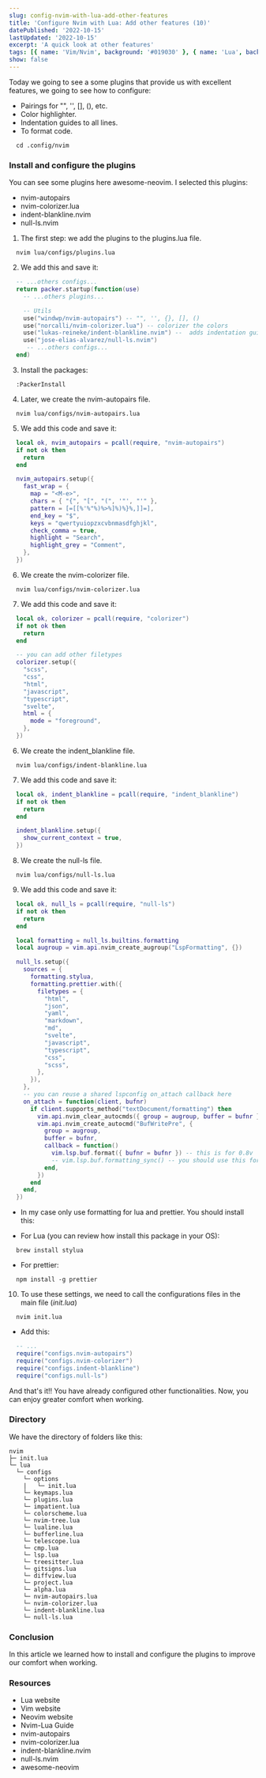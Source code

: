 ```yaml
---
slug: config-nvim-with-lua-add-other-features
title: 'Configure Nvim with Lua: Add other features (10)'
datePublished: '2022-10-15'
lastUpdated: '2022-10-15'
excerpt: 'A quick look at other features'
tags: [{ name: 'Vim/Nvim', background: '#019030' }, { name: 'Lua', background: '#000080' }]
show: false
---
```


<script>
  import GenericLink from '$lib/components/Link/GenericLink.svelte';
</script>

Today we going to see a some plugins that provide us with excellent features, we going to see how to configure:

- Pairings for "", '', [], (), etc.
- Color highlighter.
- Indentation guides to all lines.
- To format code.

```shell
  cd .config/nvim
```

### Install and configure the plugins

You can see some plugins here <GenericLink ariaLabel="awesome-neovim" href="https://github.com/rockerBOO/awesome-neovim#plugin">awesome-neovim</GenericLink>. I selected this plugins:

- <GenericLink ariaLabel="nvim-autopairs" href="https://github.com/windwp/nvim-autopairs">nvim-autopairs</GenericLink>
- <GenericLink ariaLabel="nvim-colorizer.lua" href="https://github.com/norcalli/nvim-colorizer.lua">nvim-colorizer.lua</GenericLink>
- <GenericLink ariaLabel="indent-blankline.nvim" href="https://github.com/lukas-reineke/indent-blankline.nvim">indent-blankline.nvim</GenericLink>
- <GenericLink ariaLabel="null-ls.nvim" href="https://github.com/jose-elias-alvarez/null-ls.nvim">null-ls.nvim</GenericLink>

1. The first step: we add the plugins to the plugins.lua file.

```shell
  nvim lua/configs/plugins.lua
```

2. We add this and save it:

```lua
  -- ...others configs...
  return packer.startup(function(use)
    -- ...others plugins...

    -- Utils
    use("windwp/nvim-autopairs") -- "", '', {}, [], ()
    use("norcalli/nvim-colorizer.lua") -- colorizer the colors
    use("lukas-reineke/indent-blankline.nvim") --  adds indentation guides to all lines (including empty lines)
    use("jose-elias-alvarez/null-ls.nvim")
     -- ...others configs...
  end)
```

3. Install the packages:

```shell
  :PackerInstall
```

4. Later, we create the nvim-autopairs file.

```shell
  nvim lua/configs/nvim-autopairs.lua
```

5. We add this code and save it:

```lua
  local ok, nvim_autopairs = pcall(require, "nvim-autopairs")
  if not ok then
    return
  end

  nvim_autopairs.setup({
    fast_wrap = {
      map = "<M-e>",
      chars = { "{", "[", "(", '"', "'" },
      pattern = [=[[%'%"%)%>%]%)%}%,]]=],
      end_key = "$",
      keys = "qwertyuiopzxcvbnmasdfghjkl",
      check_comma = true,
      highlight = "Search",
      highlight_grey = "Comment",
    },
  })
```

6. We create the nvim-colorizer file.

```shell
  nvim lua/configs/nvim-colorizer.lua
```

7. We add this code and save it:

```lua
  local ok, colorizer = pcall(require, "colorizer")
  if not ok then
    return
  end

  -- you can add other filetypes
  colorizer.setup({
    "scss",
    "css",
    "html",
    "javascript",
    "typescript",
    "svelte",
    html = {
      mode = "foreground",
    },
  })
```

6. We create the indent_blankline file.

```shell
  nvim lua/configs/indent-blankline.lua
```

7. We add this code and save it:

```lua
  local ok, indent_blankline = pcall(require, "indent_blankline")
  if not ok then
    return
  end

  indent_blankline.setup({
    show_current_context = true,
  })
```

8. We create the null-ls file.

```shell
  nvim lua/configs/null-ls.lua
```

9. We add this code and save it:

```lua
  local ok, null_ls = pcall(require, "null-ls")
  if not ok then
    return
  end

  local formatting = null_ls.builtins.formatting
  local augroup = vim.api.nvim_create_augroup("LspFormatting", {})

  null_ls.setup({
    sources = {
      formatting.stylua,
      formatting.prettier.with({
        filetypes = {
          "html",
          "json",
          "yaml",
          "markdown",
          "md",
          "svelte",
          "javascript",
          "typescript",
          "css",
          "scss",
        },
      }),
    },
    -- you can reuse a shared lspconfig on_attach callback here
    on_attach = function(client, bufnr)
      if client.supports_method("textDocument/formatting") then
        vim.api.nvim_clear_autocmds({ group = augroup, buffer = bufnr })
        vim.api.nvim_create_autocmd("BufWritePre", {
          group = augroup,
          buffer = bufnr,
          callback = function()
            vim.lsp.buf.format({ bufnr = bufnr }) -- this is for 0.8v
            -- vim.lsp.buf.formatting_sync() -- you should use this for 0.7 or minor
          end,
        })
      end
    end,
  })

```

- In my case only use formatting for lua and prettier. You should install this:

- For Lua (you can review how install this package in your OS):

```shell
  brew install stylua
```

- For prettier:

```shell
  npm install -g prettier
```

10. To use these settings, we need to call the configurations files in the main file (_init.lua_)

```shell
  nvim init.lua
```

- Add this:

```lua
  -- ...
  require("configs.nvim-autopairs")
  require("configs.nvim-colorizer")
  require("configs.indent-blankline")
  require("configs.null-ls")
```

And that's it!! You have already configured other functionalities. Now, you can enjoy greater comfort when working.

### Directory

We have the directory of folders like this:

```
nvim
├─ init.lua
└─ lua
  └─ configs
    └─ options
    |   └─ init.lua
    └─ keymaps.lua
    └─ plugins.lua
    └─ impatient.lua
    └─ colorscheme.lua
    └─ nvim-tree.lua
    └─ lualine.lua
    └─ bufferline.lua
    └─ telescope.lua
    └─ cmp.lua
    └─ lsp.lua
    └─ treesitter.lua
    └─ gitsigns.lua
    └─ diffview.lua
    └─ project.lua
    └─ alpha.lua
    └─ nvim-autopairs.lua
    └─ nvim-colorizer.lua
    └─ indent-blankline.lua
    └─ null-ls.lua

```

### Conclusion

In this article we learned how to install and configure the plugins to improve our comfort when working.

### Resources

- <GenericLink ariaLabel="Read about Lua" href="https://www.lua.org/" target="_blank">Lua website</GenericLink>
- <GenericLink ariaLabel="Read about Vim" href="https://www.vim.org/" target="_blank">Vim website</GenericLink>
- <GenericLink ariaLabel="Read about Neovim" href="https://neovim.io/" target="_blank">Neovim website</GenericLink>
- <GenericLink ariaLabel="Read about Neovim-Lua" href="https://github.com/nanotee/nvim-lua-guide" target="_blank">Nvim-Lua Guide</GenericLink>
- <GenericLink ariaLabel="nvim-autopairs" href="https://github.com/windwp/nvim-autopairs">nvim-autopairs</GenericLink>
- <GenericLink ariaLabel="nvim-colorizer.lua" href="https://github.com/norcalli/nvim-colorizer.lua">nvim-colorizer.lua</GenericLink>
- <GenericLink ariaLabel="indent-blankline.nvim" href="https://github.com/lukas-reineke/indent-blankline.nvim">indent-blankline.nvim</GenericLink>
- <GenericLink ariaLabel="null-ls.nvim" href="https://github.com/jose-elias-alvarez/null-ls.nvim">null-ls.nvim</GenericLink>
- <GenericLink ariaLabel="awesome-neovim" href="https://github.com/rockerBOO/awesome-neovim#plugin">awesome-neovim</GenericLink>
